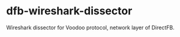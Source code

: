 dfb-wireshark-dissector
=======================

Wireshark dissector for Voodoo protocol, network layer of DirectFB.
